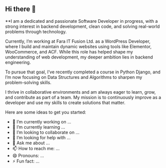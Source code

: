 ## Hi there 👋


**I am a dedicated and passionate Software Developer in progress, with a strong interest in backend development, clean code, and solving real-world problems through technology.

Currently, I’m working at Fara IT Fusion Ltd. as a WordPress Developer, where I build and maintain dynamic websites using tools like Elementor, WooCommerce, and ACF. While this role has helped shape my understanding of web development, my deeper ambition lies in backend engineering.

To pursue that goal, I’ve recently completed a course in Python Django, and I’m now focusing on Data Structures and Algorithms to sharpen my problem-solving skills.

I thrive in collaborative environments and am always eager to learn, grow, and contribute as part of a team. My mission is to continuously improve as a developer and use my skills to create solutions that matter.

Here are some ideas to get you started:

- 🔭 I’m currently working on ...
- 🌱 I’m currently learning ...
- 👯 I’m looking to collaborate on ...
- 🤔 I’m looking for help with ...
- 💬 Ask me about ...
- 📫 How to reach me: ...
- 😄 Pronouns: ...
- ⚡ Fun fact: ...
